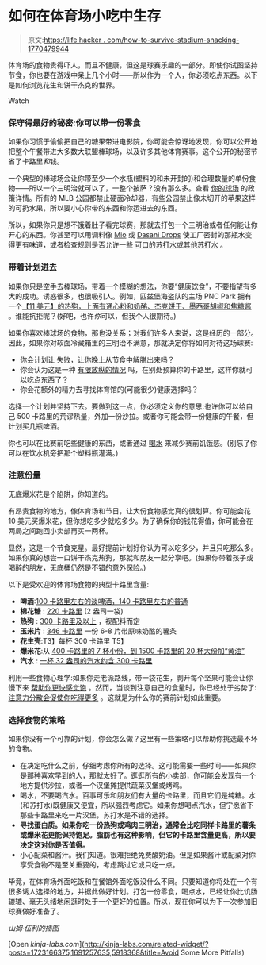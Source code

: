 # 如何在体育场小吃中生存

> 原文:[https://life hacker . com/how-to-survive-stadium-snacking-1770479944](https://lifehacker.com/how-to-survive-stadium-snacking-1770479944)

体育场的食物贵得吓人，而且不健康，但这是球赛乐趣的一部分。即使你试图坚持节食，你也要在游戏中呆上几个小时——所以作为一个人，你必须吃点东西。以下是如何浏览花生和饼干杰克的世界。

Watch

### 保守得最好的秘密:你可以带一份零食

如果你习惯于偷偷把自己的糖果带进电影院，你可能会惊讶地发现，你可以公开地把整个午餐带进大多数大联盟棒球场，以及许多其他体育赛事。这个公开的秘密节省了卡路里*和*钱。

一个典型的棒球场会让你带至少一个水瓶(塑料的和未开封的)和合理数量的单份食物——所以一个三明治就可以了，一整个披萨？没有那么多。查看 [你的球场](http://www.sportmapworld.com/map/baseball/north-america/mlb/) 的政策详情。所有的 MLB 公园都禁止硬面冷却器，有些公园禁止像未切开的苹果这样的可扔水果，所以要小心你带的东西和你运进去的东西。

所以，如果你只是想不饿着肚子看完球赛，那就去打包一个三明治或者任何能让你开心的东西。你甚至可以用调料像 [Mio](http://www.makeitmio.com/) 或 [Dasani Drops](http://www.dasani.com/dasani-drops/) 使工厂密封的那瓶水变得更有味道，或者检查规则是否允许一些 [可口的苏打水或其他苏打水](https://lifehacker.com/three-myths-about-sparkling-water-debunked-1759280798) 。

### 带着计划进去

如果你只是空手去棒球场，带着一个模糊的想法，你要“健康饮食”，不要指望有多大的成功。诱惑很多，也很吸引人。例如，匹兹堡海盗队的主场 PNC Park 拥有一个[【11 美元】的热狗，上面有通心粉和奶酪、杰克饼干、墨西哥胡椒和焦糖酱](http://www.stltoday.com/sports/columns/benjamin-hochman/hochman-cards-rival-sells-unrivaled-hot-dog/article_147c1c74-178e-59da-94ac-f4fc03e5959d.html) 。谁能抗拒呢？(好吧，也许*你*可以，但我个人很期待。)

如果你喜欢棒球场的食物，那也没关系；对我们许多人来说，这是经历的一部分。因此，如果你对软面冷藏箱里的三明治不满意，那就决定你将如何对待这场球赛:

*   你会计划让 失败，让你晚上从节食中解脱出来吗？
*   你会认为这是一种 [有限放纵的情况](http://vitals.lifehacker.com/how-to-enjoy-the-holidays-without-messing-up-your-weigh-1742218524) 吗，在别处预算你的卡路里，这样你就可以吃点东西了？
*   你会花额外的精力去寻找体育馆的(可能很少)健康选择吗？

选择一个计划并坚持下去。要做到这一点，你必须定义你的意思:也许你可以给自己 500 卡路里的荒谬热量，外加一份沙拉。或者你可能会带一份健康的午餐，但计划买几瓶啤酒。

你也可以在比赛前吃些健康的东西，或者通过 [喝水](http://lifehacker.com/drink-water-before-a-meal-to-reduce-hunger-seriously-5690919) 来减少赛前饥饿感。(别忘了你可以在饮水机旁把那个塑料瓶灌满。)

### 注意份量

无底爆米花是个陷阱，你知道的。

有昂贵食物的地方，像体育场和节日，让大份食物感觉真的很划算。你可能会花 10 美元买爆米花，但你想吃多少就吃多少。为了确保你的钱花得值，你可能会在两局之间跑回小卖部再买一两杯。

显然，这是一个节食克星。最好提前计划好你认为可以吃多少，并且只吃那么多。如果你真的想尝一口饼干杰克热狗，那就和朋友一起分享吧。(如果你带着孩子或喝醉的朋友，无底桶仍然是不错的意外保险。)

以下是受欢迎的体育场食物的典型卡路里含量:

*   **啤酒**:[100 卡路里左右的淡啤酒，140 卡路里左右的普通](http://getdrunknotfat.com/)
*   **棉花糖** : [220 卡路里](http://www.calorieking.com/foods/calories-in-candy-cotton-candy_f-ZmlkPTcwMDMw.html) (2 盎司一袋)
*   **热狗** : [300 卡路里及以上](http://www.caloriescount.com/takemeouttotheballgame.aspx) ，视配料而定
*   **玉米片** : [346 卡路里](https://www.caloriecount.com/calories-nachos-i21078) 一份 6-8 片带原味奶酪的薯条
*   **花生壳**:T3】每杯 300 卡路里 T5】
*   **爆米花**:从 [400 卡路里的 7 杯小份，到 1500 卡路里的 20 杯大份加“黄油”](http://www.caloriescount.com/survivethemovietheatre.aspx?AspxAutoDetectCookieSupport=1)
*   **汽水** : [一杯 32 盎司的汽水约含 300 卡路里](http://www.myfitnesspal.com/food/calories/mcdonalds-coke-946ml-32-oz-303937706)

利用一些食物心理学:如果你走老派路线，带一袋花生，剥开每个坚果可能会让你慢下来 [帮助你更快感觉饱](http://www.health.harvard.edu/blog/why-eating-slowly-may-help-you-feel-full-faster-20101019605) 。然而，当谈到注意自己的食量时，你已经处于劣势了: [注意力分散会促使你吃得更多](http://www.health.harvard.edu/blog/distracted-eating-may-add-to-weight-gain-201303296037) 。这就是为什么你的赛前计划如此重要。

### 选择食物的策略

如果你没有一个可靠的计划，你会怎么做？这里有一些策略可以帮助你挑选最不坏的食物。

*   在决定吃什么之前，仔细考虑你所有的选择。这可能需要一些时间——如果你是那种喜欢早到的人，那就太好了。逛逛所有的小卖部，你可能会发现有一个地方提供沙拉，或者一个汉堡摊提供蔬菜汉堡或烤鸡。
*   喝水，不要喝汽水。百事可乐和朋友们有大量的卡路里，而且它们是纯糖。水(和苏打水)既健康又便宜，所以强烈考虑它。如果你想喝点汽水，但宁愿省下那些卡路里来吃一片汉堡，苏打水是不错的选择。
*   **寻找蛋白质。如果你吃一份热狗或鸡肉三明治，通常会比吃同样卡路里的薯条或爆米花更能保持饱足。脂肪也有这种影响，但它的卡路里含量更高，所以要决定这对你是否值得。**
*   小心配菜和酱汁。我们知道。很难拒绝免费酸奶油。但是如果酱汁或配菜对你享受食物不是至关重要的，考虑跳过它或只吃一点。

毕竟，在体育场外面吃饭和在餐馆外面吃饭没什么不同。只要知道你将处在一个有很多诱人选择的地方，并据此做好计划。打包一份零食，喝点水，已经让你比饥肠辘辘、毫无头绪地闲逛时处于一个更好的位置。所以，现在你可以为下一次参加旧球赛做好准备了。

*山姆·伍利的插图*

[Open *kinja-labs.com*](http://kinja-labs.com/related-widget/?posts=1723166375,1691257635,5918368&title=Avoid Some More Pitfalls)